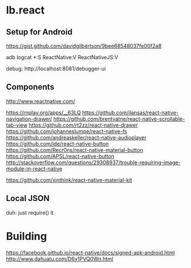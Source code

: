 # lb.react

## Setup for Android
https://gist.github.com/davidgilbertson/9bee68548037fe00f2a8

adb logcat *:S ReactNative:V ReactNativeJS:V

debug: http://localhost:8081/debugger-ui

## Components
http://www.reactnative.com/

https://rnplay.org/apps/__63LQ
https://github.com/ilansas/react-native-navigation-drawer/
https://github.com/brentvatne/react-native-scrollable-tab-view
https://github.com/rt2zz/react-native-drawer
https://github.com/johanneslumpe/react-native-fs
https://github.com/andreaskeller/react-native-audioplayer
https://github.com/ide/react-native-button
https://github.com/Recr0ns/react-native-material-button
https://github.com/APSL/react-native-button
http://stackoverflow.com/questions/29308937/trouble-requiring-image-module-in-react-native

https://github.com/xinthink/react-native-material-kit

## Local JSON
duh: just require() it

# Building
https://facebook.github.io/react-native/docs/signed-apk-android.html
http://www.dahuatu.com/D6y1PVQ0Wn.html
